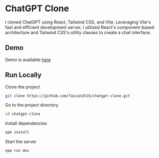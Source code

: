 # ChatGPT Clone

I cloned ChatGPT using React, Tailwind CSS, and Vite. Leveraging Vite's fast and efficient development server, I utilized React's component-based architecture and Tailwind CSS's utility classes to create a chat interface.

## Demo

Demo is available [here](https://my-chatgpt-clone.netlify.app/)

## Run Locally

Clone the project

```bash
git clone https://github.com/faizan2515/chatgpt-clone.git
```

Go to the project directory

```bash
cd chatgpt-clone
```

Install dependencies

```bash
npm install
```

Start the server

```bash
npm run dev
```
